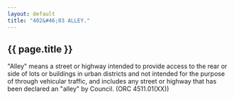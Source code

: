 ```yaml
---
layout: default 
title: "402&#46;03 ALLEY."
---
```


{{ page.title }}
----------------

"Alley" means a street or highway intended to provide access to the rear
or side of lots or buildings in urban districts and not intended for the
purpose of through vehicular traffic, and includes any street or highway
that has been declared an "alley" by Council. (ORC 4511.01(XX))
